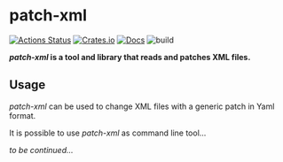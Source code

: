 # patch-xml

[![Actions Status](https://github.com/VilNeo/patch-xml/workflows/Test/badge.svg)](https://github.com/VilNeo/patch-xml/actions)
[![Crates.io](https://img.shields.io/crates/v/patch-xml.svg)](https://crates.io/crates/patch-xml)
[![Docs](https://docs.rs/patch-xml/badge.svg)](https://docs.rs/crate/patch-xml/)
![build](https://github.com/VilNeo/patch-xml/workflows/build/badge.svg)

***patch-xml* is a tool and library that reads and patches XML files.**

## Usage

*patch-xml* can be used to change XML files with a generic patch in Yaml format.

It is possible to use *patch-xml* as command line tool...

*to be continued...*